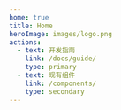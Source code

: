 ```yaml
---
home: true
title: Home
heroImage: images/logo.png
actions:
  - text: 开发指南
    link: /docs/guide/
    type: primary
  - text: 现有组件
    link: /components/
    type: secondary
---
```

